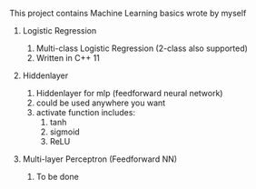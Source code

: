 This project contains Machine Learning basics wrote by myself

1. Logistic Regression
    1. Multi-class Logistic Regression (2-class also supported)
    2. Written in C++ 11

2. Hiddenlayer
    1. Hiddenlayer for mlp (feedforward neural network)
    2. could be used anywhere you want
    3. activate function includes:
        1. tanh
        2. sigmoid
        3. ReLU

2. Multi-layer Perceptron (Feedforward NN)
    1. To be done
